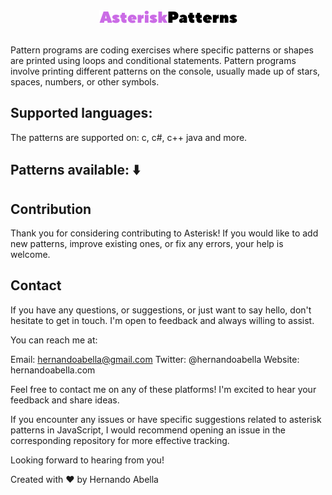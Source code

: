 <div align="center"><img title="logo" alt="logo" src="/images/logo-light.png"></div>
<br/>
<p>Pattern programs are coding exercises where specific patterns or shapes are printed using loops and conditional statements. Pattern programs involve printing different patterns on the console, usually made up of stars, spaces, numbers, or other symbols.<p>

## Supported languages:
The patterns are supported on: c, c#, c++ java and more. 

## Patterns available: ⬇️

## Contribution
Thank you for considering contributing to Asterisk! If you would like to add new patterns, improve existing ones, or fix any errors, your help is welcome.

## Contact
If you have any questions, or suggestions, or just want to say hello, don't hesitate to get in touch. I'm open to feedback and always willing to assist.

You can reach me at:

Email: hernandoabella@gmail.com
Twitter: @hernandoabella
Website: hernandoabella.com

Feel free to contact me on any of these platforms! I'm excited to hear your feedback and share ideas.

If you encounter any issues or have specific suggestions related to asterisk patterns in JavaScript, I would recommend opening an issue in the corresponding repository for more effective tracking.

Looking forward to hearing from you!

Created with ❤️ by Hernando Abella
